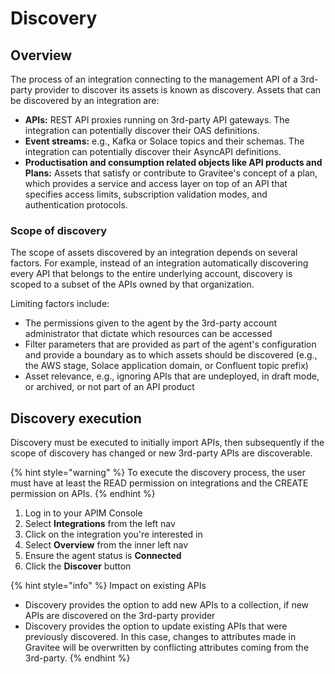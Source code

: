 # Discovery

## Overview

The process of an integration connecting to the management API of a 3rd-party provider to discover its assets is known as discovery. Assets that can be discovered by an integration are:&#x20;

* **APIs:** REST API proxies running on 3rd-party API gateways. The integration can potentially discover their OAS definitions.
* **Event streams:** e.g., Kafka or Solace topics and their schemas. The integration can potentially discover their AsyncAPI definitions.
* **Productisation and consumption related objects like API products and Plans:** Assets that satisfy or contribute to Gravitee's concept of a plan, which provides a service and access layer on top of an API that specifies access limits, subscription validation modes, and authentication protocols.

### Scope of discovery

The scope of assets discovered by an integration depends on several factors. For example, instead of an integration automatically discovering every API that belongs to the entire underlying account, discovery is scoped to a subset of the APIs owned by that organization.&#x20;

Limiting factors include:

* The permissions given to the agent by the 3rd-party account administrator that dictate which resources can be accessed
* Filter parameters that are provided as part of the agent's configuration and provide a boundary as to which assets should be discovered (e.g., the AWS stage, Solace application domain, or Confluent topic prefix)
* Asset relevance, e.g., ignoring APIs that are undeployed, in draft mode, or archived, or not part of an API product

## Discovery execution

Discovery must be executed to initially import APIs, then subsequently if the scope of discovery has changed or new 3rd-party APIs are discoverable.&#x20;

{% hint style="warning" %}
To execute the discovery process, the user must have at least the READ permission on integrations and the CREATE permission on APIs.
{% endhint %}

1. Log in to your APIM Console
2. Select **Integrations** from the left nav
3. Click on the integration you're interested in&#x20;
4. Select **Overview** from the inner left nav
5. Ensure the agent status is **Connected**
6. Click the **Discover** button

{% hint style="info" %}
Impact on existing APIs

* Discovery provides the option to add new APIs to a collection, if new APIs are discovered on the 3rd-party provider
* Discovery provides the option to update existing APIs that were previously discovered. In this case, changes to attributes made in Gravitee will be overwritten by conflicting attributes coming from the 3rd-party.&#x20;
{% endhint %}
